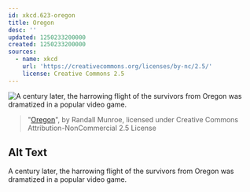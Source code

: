 ```yaml
---
id: xkcd.623-oregon
title: Oregon
desc: ''
updated: 1250233200000
created: 1250233200000
sources:
  - name: xkcd
    url: 'https://creativecommons.org/licenses/by-nc/2.5/'
    license: Creative Commons 2.5
---
```

![A century later, the harrowing flight of the survivors from Oregon was dramatized in a popular video game.](https://imgs.xkcd.com/comics/oregon.png)
> "[Oregon](https://xkcd.com/623/)", by Randall Munroe, licensed under Creative Commons Attribution-NonCommercial 2.5 License

## Alt Text
A century later, the harrowing flight of the survivors from Oregon was dramatized in a popular video game.
